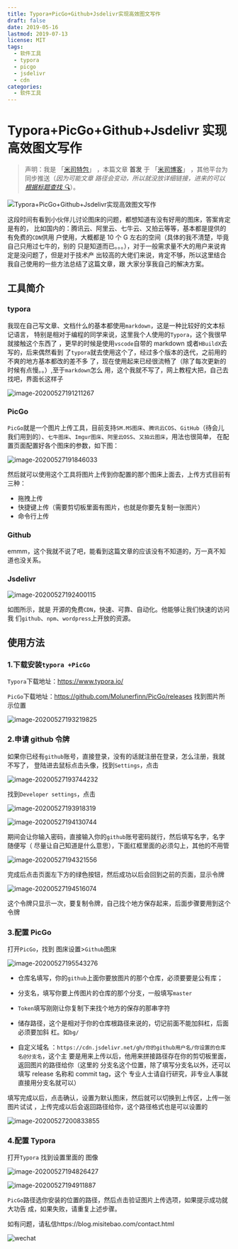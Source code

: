 ```yaml
---
title: Typora+PicGo+Github+Jsdelivr实现高效图文写作
draft: false
date: 2019-05-16
lastmod: 2019-07-13
license: MIT
tags:
  - 软件工具
  - typora
  - picgo
  - jsdelivr
  - cdn
categories:
  - 软件工具
---
```


# Typora+PicGo+Github+Jsdelivr 实现高效图文写作

> 声明：我是 「[米司特包](http://misitebao.com)」 ，本篇文章 **首发** 于
> 「[米司博客](http://blog.misitebao.com)」 ，其他平台为同步推送（_因为可能文章
> 路径会变动，所以就没放详细链接，进来的可以
> [根据标题查找 🔍](http://blog.misitebao.com/posts/)_）。

![Typora+PicGo+Github+Jsdelivr实现高效图文写作](https://cdn.jsdelivr.net/gh/misitebao/CDN/cover/003.png)

这段时间有看到小伙伴儿讨论图床的问题，都想知道有没有好用的图床，答案肯定是有的，
比如国内的：腾讯云、阿里云、七牛云、又拍云等等，基本都是提供的有免费的`CDN`供用
户使用，大概都是 10 个 G 左右的空间（具体的我不清楚，毕竟自己只用过七牛的，别的
只是知道而已。。。），对于一般需求量不大的用户来说肯定是没问题了，但是对于技术产
出较高的大佬们来说，肯定不够，所以这里结合我自己使用的一些方法总结了这篇文章，跟
大家分享我自己的解决方案。

## 工具简介

### typora

我现在自己写文章、文档什么的基本都使用`markdown`，这是一种比较好的文本标记语言，
特别是相对于编程的同学来说，这里我个人使用的`Typora`，这个我很早就接触这个东西了
，更早的时候是使用`vscode`自带的 markdown 或者`HBuildX`去写的，后来偶然看到
了`typora`就去使用这个了，经过多个版本的迭代，之前用的不爽的地方基本都改的差不多
了，现在使用起来已经很流畅了（除了每次更新的时候有点慢。。）,至于`markdown`怎么
用，这个我就不写了，网上教程大把，自己去找吧，界面长这样子

![image-20200527191211267](https://cdn.jsdelivr.net/gh/misitebao/CDN/md/20200527191214.png)

### PicGo

`PicGo`就是一个图片上传工具，目前支持`SM.MS图床`、`腾讯云COS`、`GitHub`（待会儿
我们用到的）、`七牛图床`、`Imgur图床`、`阿里云OSS`、`又拍云图床`，用法也很简单，
在配置页面配置好各个图床的参数，如下图：

![image-20200527191846033](https://cdn.jsdelivr.net/gh/misitebao/CDN/md/20200527191847.png)

然后就可以使用这个工具将图片上传到你配置的那个图床上面去，上传方式目前有三种：

- 拖拽上传
- 快捷键上传（需要剪切板里面有图片，也就是你要先复制一张图片）
- 命令行上传

### Github

emmm，这个我就不说了吧，能看到这篇文章的应该没有不知道的，万一真不知道也没关系。

### Jsdelivr

![image-20200527192400115](https://cdn.jsdelivr.net/gh/misitebao/CDN/md/20200527192402.png)

如图所示，就是 开源的免费`CDN`，快速、可靠、自动化。他能够让我们快速的访问我
们`github`、`npm`、`wordpress`上开放的资源。

## 使用方法

### 1.下载安装`typora +PicGo`

`Typora`下载地址：https://www.typora.io/

`PicGo`下载地址：https://github.com/Molunerfinn/PicGo/releases 找到图片所示位置

![image-20200527193219825](https://cdn.jsdelivr.net/gh/misitebao/CDN/md/20200527204036.png)

### 2.申请 github 令牌

如果你已经有`github`账号，直接登录，没有的话就注册在登录，怎么注册，我就不写了，
登陆进去鼠标点击头像，找到`Settings`，点击

![image-20200527193744232](https://cdn.jsdelivr.net/gh/misitebao/CDN/md/20200527204021.png)

找到`Developer settings`，点击

![image-20200527193918319](https://cdn.jsdelivr.net/gh/misitebao/CDN/md/20200527193920.png)

![image-20200527194130744](https://cdn.jsdelivr.net/gh/misitebao/CDN/md/20200527194131.png)

期间会让你输入密码，直接输入你的`github`账号密码就行，然后填写名字，名字随便写（
尽量让自己知道是什么意思），下面红框里面的必须勾上，其他的不用管

![image-20200527194321556](https://cdn.jsdelivr.net/gh/misitebao/CDN/md/20200527194407.png)

完成后点击页面左下方的绿色按钮，然后成功以后会回到之前的页面，显示令牌

![image-20200527194516074](https://cdn.jsdelivr.net/gh/misitebao/CDN/md/20200527194517.png)

这个令牌只显示一次，要复制令牌，自己找个地方保存起来，后面步骤要用到这个令牌

### 3.配置 PicGo

打开`PicGo`，找到 图床设置>`Github`图床

![image-20200527195543276](https://cdn.jsdelivr.net/gh/misitebao/CDN/md/20200527195544.png)

- 仓库名填写，你的`github`上面你要放图片的那个仓库，必须要要是公有库；

- 分支名，填写你要上传图片的仓库的那个分支，一般填写`master`

- `Token`填写刚刚让你复制下来找个地方的保存的那串字符

- 储存路径，这个是相对于你的仓库根路径来说的，切记前面不能加斜杠，后面必须要加斜
  杠。如`bg/`
- 自定义域名
  ：`https://cdn.jsdelivr.net/gh/你的github用户名/你设置的仓库名@分支名`，这个主
  要是用来上传以后，他用来拼接路径存在你的剪切板里面，返回图片的路径给你（这里的
  分支名这个位置，除了填写分支名以外，还可以填写 release 名称和 commit tag，这个
  专业人士请自行研究，非专业人事就直接用分支名就可以）

填写完成以后，点击确认，设置为默认图床，然后就可以切换到上传区，上传一张图片试试
，上传完成以后会返回路径给你，这个路径格式也是可以设置的

![image-20200527200833855](https://cdn.jsdelivr.net/gh/misitebao/CDN/md/20200527200835.png)

### 4.配置 Typora

打开`Typora` 找到设置里面的 图像

![image-20200527194826427](https://cdn.jsdelivr.net/gh/misitebao/CDN/md/20200527194827.png)

![image-20200527194911887](https://cdn.jsdelivr.net/gh/misitebao/CDN/md/20200527194912.png)

`PicGo`路径选你安装的位置的路径，然后点击验证图片上传选项，如果提示成功就大功告
成，如果失败，请重复上述步骤。

如有问题，请私信https://blog.misitebao.com/contact.html

![wechat](https://cdn.jsdelivr.net/gh/misitebao/CDN/wechat_misitebao.jpg)
